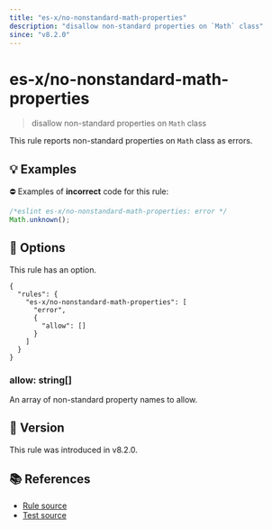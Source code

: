 ```yaml
---
title: "es-x/no-nonstandard-math-properties"
description: "disallow non-standard properties on `Math` class"
since: "v8.2.0"
---
```


# es-x/no-nonstandard-math-properties
> disallow non-standard properties on `Math` class

This rule reports non-standard properties on `Math` class as errors.

## 💡 Examples

⛔ Examples of **incorrect** code for this rule:

<eslint-playground type="bad">

```js
/*eslint es-x/no-nonstandard-math-properties: error */
Math.unknown();
```

</eslint-playground>

## 🔧 Options

This rule has an option.

```jsonc
{
  "rules": {
    "es-x/no-nonstandard-math-properties": [
      "error",
      {
        "allow": []
      }
    ]
  }
}
```

### allow: string[]

An array of non-standard property names to allow.

## 🚀 Version

This rule was introduced in v8.2.0.

## 📚 References

- [Rule source](https://github.com/eslint-community/eslint-plugin-es-x/blob/master/lib/rules/no-nonstandard-math-properties.js)
- [Test source](https://github.com/eslint-community/eslint-plugin-es-x/blob/master/tests/lib/rules/no-nonstandard-math-properties.js)
